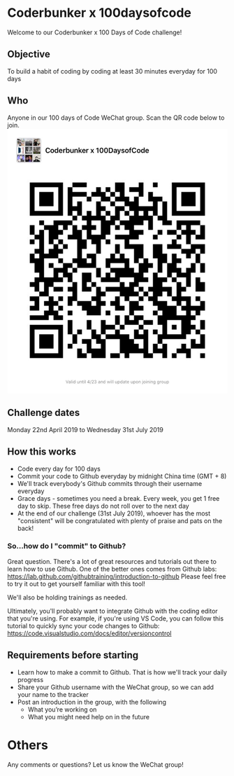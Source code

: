 # Coderbunker x 100daysofcode
Welcome to our Coderbunker x 100 Days of Code challenge!

## Objective
To build a habit of coding by coding at least 30 minutes everyday for 100 days

## Who
Anyone in our 100 days of Code WeChat group. Scan the QR code below to join.
![Group QR Code](QRCode.jpg)

## Challenge dates
Monday 22nd April 2019 to Wednesday 31st July 2019

## How this works
* Code every day for 100 days
* Commit your code to Github everyday by midnight China time (GMT + 8)
* We'll track everybody's Github commits through their username everyday
* Grace days - sometimes you need a break. Every week, you get 1 free day to skip. These free days do not roll over to the next day
* At the end of our challenge (31st July 2019), whoever has the most "consistent" will be congratulated with plenty of praise and pats on the back!

### So...how do I "commit" to Github?
Great question. There's a lot of great resources and tutorials out there to learn how to use Github.
One of the better ones comes from Github labs:
https://lab.github.com/githubtraining/introduction-to-github
Please feel free to try it out to get yourself familiar with this tool!

We'll also be holding trainings as needed.

Ultimately, you'll probably want to integrate Github with the coding editor that you're using.
For example, if you're using VS Code, you can follow this tutorial to quickly sync your code changes to Github:
https://code.visualstudio.com/docs/editor/versioncontrol

## Requirements before starting
* Learn how to make a commit to Github. That is how we'll track your daily progress
* Share your Github username with the WeChat group, so we can add your name to the tracker
* Post an introduction in the group, with the following
	* What you’re working on
	* What you might need help on in the future

# Others
Any comments or questions? Let us know the WeChat group!

